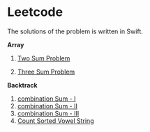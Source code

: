 # Leetcode

The solutions of the problem is written in Swift.

**Array**

1) [Two Sum Problem](https://leetcode.com/problems/two-sum/)

2) [Three Sum Problem](https://leetcode.com/problems/3sum/)

**Backtrack**
1) [combination Sum - I](https://leetcode.com/problems/combination-sum-i/)
2) [combination Sum - II](https://leetcode.com/problems/combination-sum-ii/)
3) [combination Sum - III](https://leetcode.com/problems/combination-sum-iii/)
4) [Count Sorted Vowel String](https://leetcode.com/problems/count-sorted-vowel-strings/)
